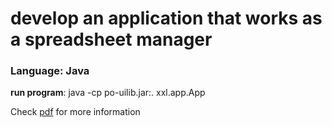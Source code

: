 # develop an application that works as a spreadsheet manager
### Language: Java


**run program**: java -cp po-uilib.jar:. xxl.app.App

Check [pdf](description.pdf) for more information